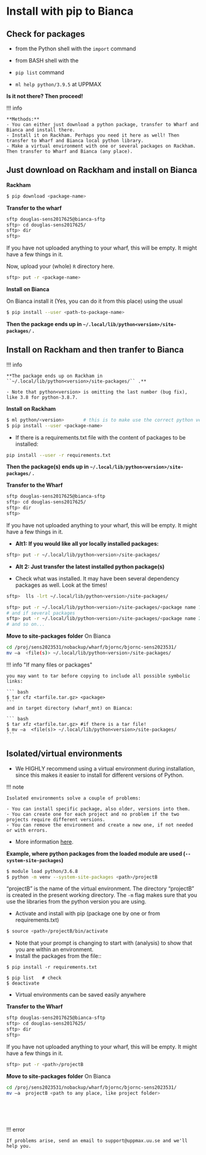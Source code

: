 # Install with pip to Bianca

## Check for packages 
   
- from the Python shell with the ``import`` command
- from BASH shell with the 
	
- ``pip list`` command 
- ``ml help python/3.9.5`` at UPPMAX

**Is it not there? Then proceed!**

!!! info

    **Methods:**
    - You can either just download a python package, transfer to Wharf and Bianca and install there.
    - Install it on Rackham. Perhaps you need it here as well! Then transfer to Wharf and Bianca local python library.
    - Make a virtual environment with one or several packages on Rackham. Then transfer to Wharf and Bianca (any place).



## Just download on Rackham and install on Bianca

**Rackham**
``` sh 
$ pip download <package-name>
``` 

**Transfer to the wharf**

``` bash
sftp douglas-sens2017625@bianca-sftp
sftp> cd douglas-sens2017625/
sftp> dir
sftp>
```
If you have not uploaded anything to your wharf, this will be empty. It might have a few things in it.

Now, upload your (whole) ``R`` directory here.

``` bash
sftp> put -r <package-name>
```

**Install on Bianca**

On Bianca
install it (Yes, you can do it from this place) using the usual

``` sh 
$ pip install --user <path-to-package-name>
```

**Then the package ends up in ``~/.local/lib/python<version>/site-packages/`` .**

## Install on Rackham and then tranfer to Bianca

!!! info

    **The package ends up on Rackham in ``~/.local/lib/python<version>/site-packages/`` .**

    - Note that python<version> is omitting the last number (bug fix), like 3.8 for python-3.8.7.
    

**Install on Rackham**

``` sh 
$ ml python/<version>		# this is to make use the correct python version and possible dependencies already available
$ pip install --user <package-name>
```
- If there is a requirements.txt file with the content of packages to be installed:

```bash
pip install --user -r requirements.txt
```

**Then the package(s) ends up in ``~/.local/lib/python<version>/site-packages/`` .**

**Transfer to the Wharf**

``` bash
sftp douglas-sens2017625@bianca-sftp
sftp> cd douglas-sens2017625/
sftp> dir
sftp>
```
If you have not uploaded anything to your wharf, this will be empty. It might have a few things in it.

- **Alt1: If you would like all yor locally installed packages:**

``` bash
sftp> put -r ~/.local/lib/python<version>/site-packages/
```

- **Alt 2: Just transfer the latest installed python package(s)**

- Check what was installed. It may have been several dependency packages as well. Look at the times!

``` bash
sftp>  lls -lrt ~/.local/lib/python<version>/site-packages/
```

``` bash
sftp> put -r ~/.local/lib/python<version>/site-packages/<package name 1>
# and if several packages
sftp> put -r ~/.local/lib/python<version>/site-packages/<package name 2>
# and so on...
```

**Move to site-packages folder**
On Bianca

``` bash
cd /proj/sens2023531/nobackup/wharf/bjornc/bjornc-sens2023531/
mv –a  <file(s)> ~/.local/lib/python<version>/site-packages/
```

!!! info "If many files or packages"

    you may want to tar before copying to include all possible symbolic links:

    ``` bash
    $ tar cfz <tarfile.tar.gz> <package>
    ```
    and in target directory (wharf_mnt) on Bianca:

    ``` bash 
    $ tar xfz <tarfile.tar.gz> #if there is a tar file!
    $ mv –a  <file(s)> ~/.local/lib/python<version>/site-packages/
    ```


## Isolated/virtual environments

- We HIGHLY recommend using a virtual environment during installation, since this makes it easier to install for different versions of Python.  

!!! note
   
    Isolated environments solve a couple of problems:
   
    - You can install specific package, also older, versions into them.
    - You can create one for each project and no problem if the two projects require different versions.
    - You can remove the environment and create a new one, if not needed or with errors.

- More information [here](https://uppmax.github.io/HPC-python/isolated.html). 

**Example, where python packages from the loaded module are used (``--system-site-packages``)**

``` bash
$ module load python/3.6.8
$ python -m venv --system-site-packages <path>/projectB
```

“projectB” is the name of the virtual environment. The directory “projectB” is created in the present working directory. The ``-m`` flag makes sure that you use the libraries from the python version you are using.	

- Activate and install with pip (package one by one or from requirements.txt)

``` bash
$ source <path>/projectB/bin/activate
```
- Note that your prompt is changing to start with (analysis) to show that you are within an environment.
- Install the packages from the file::

```
$ pip install -r requirements.txt

$ pip list   # check
$ deactivate
```

- Virtual environments can be saved easily anywhere
	
**Transfer to the Wharf**

``` bash
sftp douglas-sens2017625@bianca-sftp
sftp> cd douglas-sens2017625/
sftp> dir
sftp>
```
If you have not uploaded anything to your wharf, this will be empty. It might have a few things in it.

``` bash
sftp> put -r <path>/projectB
```

**Move to site-packages folder**
On Bianca

``` bash
cd /proj/sens2023531/nobackup/wharf/bjornc/bjornc-sens2023531/
mv –a  projectB <path to any place, like project folder>
```

<br><br><br>

!!! error

    If problems arise, send an email to support@uppmax.uu.se and we'll help you.
    

